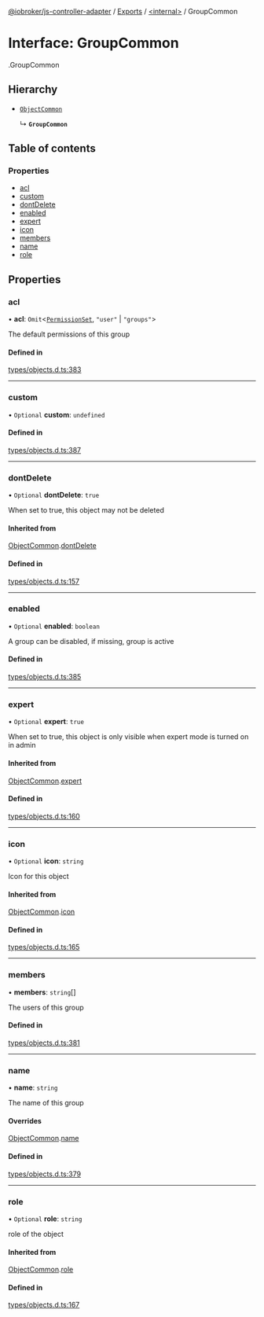 [@iobroker/js-controller-adapter](../README.md) / [Exports](../modules.md) / [<internal\>](../modules/internal_.md) / GroupCommon

# Interface: GroupCommon

[<internal>](../modules/internal_.md).GroupCommon

## Hierarchy

- [`ObjectCommon`](internal_.ObjectCommon.md)

  ↳ **`GroupCommon`**

## Table of contents

### Properties

- [acl](internal_.GroupCommon.md#acl)
- [custom](internal_.GroupCommon.md#custom)
- [dontDelete](internal_.GroupCommon.md#dontdelete)
- [enabled](internal_.GroupCommon.md#enabled)
- [expert](internal_.GroupCommon.md#expert)
- [icon](internal_.GroupCommon.md#icon)
- [members](internal_.GroupCommon.md#members)
- [name](internal_.GroupCommon.md#name)
- [role](internal_.GroupCommon.md#role)

## Properties

### acl

• **acl**: `Omit`<[`PermissionSet`](internal_.PermissionSet.md), ``"user"`` \| ``"groups"``\>

The default permissions of this group

#### Defined in

[types/objects.d.ts:383](https://github.com/ioBroker/ioBroker.js-controller/blob/16cebeed/packages/types/objects.d.ts#L383)

___

### custom

• `Optional` **custom**: `undefined`

#### Defined in

[types/objects.d.ts:387](https://github.com/ioBroker/ioBroker.js-controller/blob/16cebeed/packages/types/objects.d.ts#L387)

___

### dontDelete

• `Optional` **dontDelete**: ``true``

When set to true, this object may not be deleted

#### Inherited from

[ObjectCommon](internal_.ObjectCommon.md).[dontDelete](internal_.ObjectCommon.md#dontdelete)

#### Defined in

[types/objects.d.ts:157](https://github.com/ioBroker/ioBroker.js-controller/blob/16cebeed/packages/types/objects.d.ts#L157)

___

### enabled

• `Optional` **enabled**: `boolean`

A group can be disabled, if missing, group is active

#### Defined in

[types/objects.d.ts:385](https://github.com/ioBroker/ioBroker.js-controller/blob/16cebeed/packages/types/objects.d.ts#L385)

___

### expert

• `Optional` **expert**: ``true``

When set to true, this object is only visible when expert mode is turned on in admin

#### Inherited from

[ObjectCommon](internal_.ObjectCommon.md).[expert](internal_.ObjectCommon.md#expert)

#### Defined in

[types/objects.d.ts:160](https://github.com/ioBroker/ioBroker.js-controller/blob/16cebeed/packages/types/objects.d.ts#L160)

___

### icon

• `Optional` **icon**: `string`

Icon for this object

#### Inherited from

[ObjectCommon](internal_.ObjectCommon.md).[icon](internal_.ObjectCommon.md#icon)

#### Defined in

[types/objects.d.ts:165](https://github.com/ioBroker/ioBroker.js-controller/blob/16cebeed/packages/types/objects.d.ts#L165)

___

### members

• **members**: `string`[]

The users of this group

#### Defined in

[types/objects.d.ts:381](https://github.com/ioBroker/ioBroker.js-controller/blob/16cebeed/packages/types/objects.d.ts#L381)

___

### name

• **name**: `string`

The name of this group

#### Overrides

[ObjectCommon](internal_.ObjectCommon.md).[name](internal_.ObjectCommon.md#name)

#### Defined in

[types/objects.d.ts:379](https://github.com/ioBroker/ioBroker.js-controller/blob/16cebeed/packages/types/objects.d.ts#L379)

___

### role

• `Optional` **role**: `string`

role of the object

#### Inherited from

[ObjectCommon](internal_.ObjectCommon.md).[role](internal_.ObjectCommon.md#role)

#### Defined in

[types/objects.d.ts:167](https://github.com/ioBroker/ioBroker.js-controller/blob/16cebeed/packages/types/objects.d.ts#L167)
